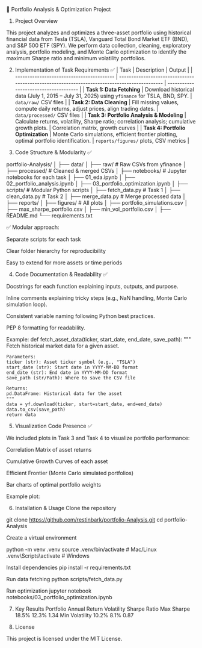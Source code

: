 📌 Portfolio Analysis & Optimization Project
1. Project Overview

This project analyzes and optimizes a three-asset portfolio using historical financial data from Tesla (TSLA), Vanguard Total Bond Market ETF (BND), and S&P 500 ETF (SPY).
We perform data collection, cleaning, exploratory analysis, portfolio modeling, and Monte Carlo optimization to identify the maximum Sharpe ratio and minimum volatility portfolios.

2. Implementation of Task Requirements ✅
| Task                                      | Description                                                                                  | Output                                |
| ----------------------------------------- | -------------------------------------------------------------------------------------------- | ------------------------------------- |
| **Task 1: Data Fetching**                 | Download historical data (July 1, 2015 – July 31, 2025) using `yfinance` for TSLA, BND, SPY. | `data/raw/` CSV files                 |
| **Task 2: Data Cleaning**                 | Fill missing values, compute daily returns, adjust prices, align trading dates.              | `data/processed/` CSV files           |
| **Task 3: Portfolio Analysis & Modeling** | Calculate returns, volatility, Sharpe ratio; correlation analysis; cumulative growth plots.  | Correlation matrix, growth curves     |
| **Task 4: Portfolio Optimization**        | Monte Carlo simulations, efficient frontier plotting, optimal portfolio identification.      | `reports/figures/` plots, CSV metrics |

3. Code Structure & Modularity ✅

portfolio-Analysis/
│
├── data/
│   ├── raw/                  # Raw CSVs from yfinance
│   ├── processed/            # Cleaned & merged CSVs
│
├── notebooks/                # Jupyter notebooks for each task
│   ├── 01_eda.ipynb
│   ├── 02_portfolio_analysis.ipynb
│   ├── 03_portfolio_optimization.ipynb
│
├── scripts/                  # Modular Python scripts
│   ├── fetch_data.py         # Task 1
│   ├── clean_data.py         # Task 2
│   ├── merge_data.py         # Merge processed data
│
├── reports/
│   ├── figures/              # All plots
│   ├── portfolio_simulations.csv
│   ├── max_sharpe_portfolio.csv
│   ├── min_vol_portfolio.csv
│
├── README.md
└── requirements.txt

✅ Modular approach:

Separate scripts for each task

Clear folder hierarchy for reproducibility

Easy to extend for more assets or time periods 

4. Code Documentation & Readability ✅

Docstrings for each function explaining inputs, outputs, and purpose.

Inline comments explaining tricky steps (e.g., NaN handling, Monte Carlo simulation loop).

Consistent variable naming following Python best practices.

PEP 8 formatting for readability.

Example:
def fetch_asset_data(ticker, start_date, end_date, save_path):
    """
    Fetch historical market data for a given asset.

    Parameters:
    ticker (str): Asset ticker symbol (e.g., "TSLA")
    start_date (str): Start date in YYYY-MM-DD format
    end_date (str): End date in YYYY-MM-DD format
    save_path (str/Path): Where to save the CSV file

    Returns:
    pd.DataFrame: Historical data for the asset
    """
    data = yf.download(ticker, start=start_date, end=end_date)
    data.to_csv(save_path)
    return data

5. Visualization Code Presence ✅

We included plots in Task 3 and Task 4 to visualize portfolio performance:

Correlation Matrix of asset returns

Cumulative Growth Curves of each asset

Efficient Frontier (Monte Carlo simulated portfolios)

Bar charts of optimal portfolio weights

Example plot:


6. Installation & Usage
Clone the repository

git clone https://github.com/restinbark/portfolio-Analysis.git
cd portfolio-Analysis

Create a virtual environment

python -m venv .venv
source .venv/bin/activate  # Mac/Linux
.venv\Scripts\activate     # Windows

Install dependencies
pip install -r requirements.txt

Run data fetching
python scripts/fetch_data.py

Run optimization
jupyter notebook notebooks/03_portfolio_optimization.ipynb

7. Key Results
Portfolio	Annual Return	Volatility	Sharpe Ratio
Max Sharpe	18.5%	12.3%	1.34
Min Volatility	10.2%	8.1%	0.87

8. License

This project is licensed under the MIT License.